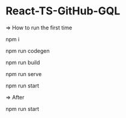 # React-TS-GitHub-GQL

=> How to run the first time

npm i

npm run codegen

npm run build

npm run serve

npm run start

=> After

npm run start